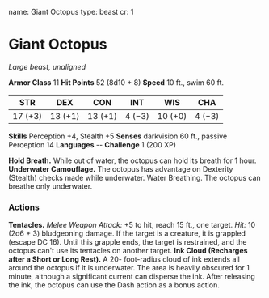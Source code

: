 name: Giant Octopus
type: beast
cr: 1

# Giant Octopus
_Large beast, unaligned_

**Armor Class** 11
**Hit Points** 52 (8d10 + 8)
**Speed** 10 ft., swim 60 ft.

| STR     | DEX     | CON     | INT     | WIS     | CHA     |
|---------|---------|---------|---------|---------|---------|
| 17 (+3) | 13 (+1) | 13 (+1) | 4 (−3)  | 10 (+0) | 4 (−3)  |

**Skills** Perception +4, Stealth +5
**Senses** darkvision 60 ft., passive Perception 14
**Languages** --
**Challenge** 1 (200 XP)

**Hold Breath.** While out of water, the octopus can hold its breath for 1 hour.
**Underwater Camouflage.** The octopus has advantage on Dexterity (Stealth) checks made while underwater. Water Breathing. The octopus can breathe only underwater.

### Actions
**Tentacles.** _Melee Weapon Attack:_ +5 to hit, reach 15 ft., one target. _Hit:_ 10 (2d6 + 3) bludgeoning damage. If the target is a creature, it is grappled (escape DC 16). Until this grapple ends, the target is restrained, and the octopus can't use its tentacles on another target.
**Ink Cloud (Recharges after a Short or Long Rest).** A 20- foot-radius cloud of ink extends all around the octopus if it is underwater. The area is heavily obscured for 1 minute, although a significant current can disperse the ink. After releasing the ink, the octopus can use the Dash action as a bonus action.
